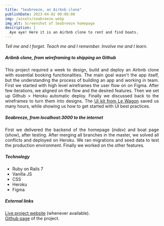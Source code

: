 ```yaml
---
title: "Seabreeze, an Airbnb clone"
publishDate: 2023-04-02 00:00:00
img: /assets/seabreeze.webp
img_alt: Screenshot of Seabreeze homepage
description: |
  Aye aye! Here it is an Airbnb clone to rent and find boats.
---
```


<div style="text-align: justify">

<i>Tell me and I forget. Teach me and I remember. Involve me and I learn.</i>

##### Aribnb clone, from wireframing to shipping on Github

This project required a week to design, build and deploy an Airbnb clone with essential booking functionalities.
The main goal wasn't the app itself, but the understanding the process of building an app and working in team.
First we started with high level wireframes the user flow on on Figma. After few iterations, we aligned on the flow and the desired features.
Then we set up Github > Heroku automatic deploy. Finally we discussed back to the wireframes to turn them into designs.
The <a href="https://uikit.lewagon.com/">UI kit from Le Wagon</a> saved us many hours, while showing us how to get started with UI best practices.

##### Seabreeze, from localhost:3000 to the internet

First we delivered the backend of the homepage (<i>index</i>) and boat page (<i>show</i>), after testing.
After merging all branches in the master, we solved all conflicts and deployed on Heroku.
We ran migrations and seed data to test the production environment.
Finally we worked on the other features.

##### Technology

- Ruby on Rails 7
- Vanilla JS
- CSS
- Heroku
- Figma

##### External links

<a href="https://seabreeze.herokuapp.com/" target="_blank">Live project website</a> (whenever available).<br>
<a href="https://github.com/a160v/seabreeze" target="_blank">Github page</a> of the project.

</div>

